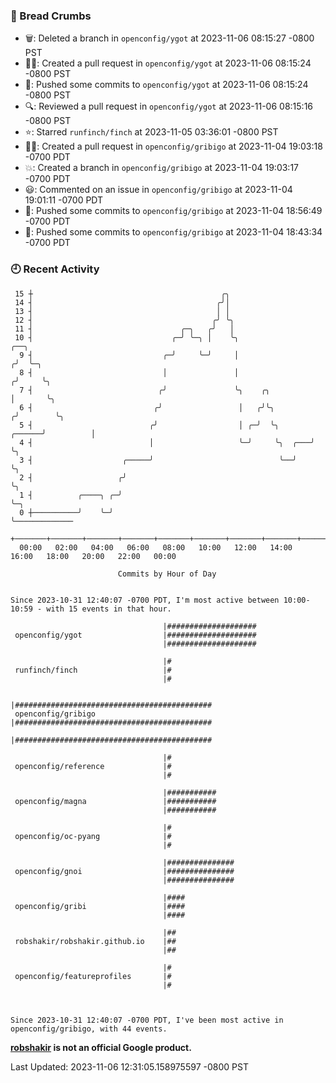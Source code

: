 ### 🍞 Bread Crumbs

 * 🗑: Deleted a branch in `openconfig/ygot` at 2023-11-06 08:15:27 -0800 PST
 * ✍🏼: Created a pull request in `openconfig/ygot` at 2023-11-06 08:15:24 -0800 PST
 * 🚢: Pushed some commits to `openconfig/ygot` at 2023-11-06 08:15:24 -0800 PST
 * 🔍: Reviewed a pull request in  `openconfig/ygot` at 2023-11-06 08:15:16 -0800 PST
 * ⭐️: Starred `runfinch/finch` at 2023-11-05 03:36:01 -0800 PST
 * ✍🏼: Created a pull request in `openconfig/gribigo` at 2023-11-04 19:03:18 -0700 PDT
 * 💥: Created a branch in `openconfig/gribigo` at 2023-11-04 19:03:17 -0700 PDT
 * 😃: Commented on an issue in `openconfig/gribigo` at 2023-11-04 19:01:11 -0700 PDT
 * 🚢: Pushed some commits to `openconfig/gribigo` at 2023-11-04 18:56:49 -0700 PDT
 * 🚢: Pushed some commits to `openconfig/gribigo` at 2023-11-04 18:43:34 -0700 PDT

### 🕘 Recent Activity
```
 15 ┼                                          ╭╮
 14 ┤                                         ╭╯│
 13 ┤                                         │ │
 12 ┤                                        ╭╯ ╰╮
 11 ┤                                 ╭─╮   ╭╯   │
 10 ┤                               ╭─╯ ╰─╮ │    ╰╮                          ╭──╮
  9 ┤                             ╭─╯     ╰─╯     │                         ╭╯  ╰─╮
  8 ┤                             │               │                        ╭╯     ╰╮
  7 ┤                            ╭╯               ╰╮    ╭╮                 │       ╰╮
  6 ┤                           ╭╯                 │   ╭╯╰╮               ╭╯        ╰╮
  5 ┤                          ╭╯                  │ ╭─╯  ╰╮       ╭──────╯          │
  4 ┤                          │                   ╰─╯     ╰╮  ╭───╯                 ╰╮
  3 ┤                    ╭─────╯                            ╰──╯                      ╰╮
  2 ┤                   ╭╯                                                             ╰╮
  1 ┤          ╭────╮ ╭─╯                                                               ╰─╮
  0 ┼──────────╯    ╰─╯                                                                   ╰─────────────
    +───────+───────+───────+───────+───────+───────+───────+───────+───────+───────+───────+───────+────
  00:00   02:00   04:00   06:00   08:00   10:00   12:00   14:00   16:00   18:00   20:00   22:00   00:00   

						Commits by Hour of Day


Since 2023-10-31 12:40:07 -0700 PDT, I'm most active between 10:00-10:59 - with 15 events in that hour.

```



```
                                  |####################
 openconfig/ygot                  |####################
                                  |####################

                                  |#
 runfinch/finch                   |#
                                  |#

                                  |############################################
 openconfig/gribigo               |############################################
                                  |############################################

                                  |#
 openconfig/reference             |#
                                  |#

                                  |###########
 openconfig/magna                 |###########
                                  |###########

                                  |#
 openconfig/oc-pyang              |#
                                  |#

                                  |###############
 openconfig/gnoi                  |###############
                                  |###############

                                  |####
 openconfig/gribi                 |####
                                  |####

                                  |##
 robshakir/robshakir.github.io    |##
                                  |##

                                  |#
 openconfig/featureprofiles       |#
                                  |#



Since 2023-10-31 12:40:07 -0700 PDT, I've been most active in openconfig/gribigo, with 44 events.

```
**[robshakir](mailto:robjs@google.com) is not an official Google product.**  


Last Updated: 2023-11-06 12:31:05.158975597 -0800 PST
